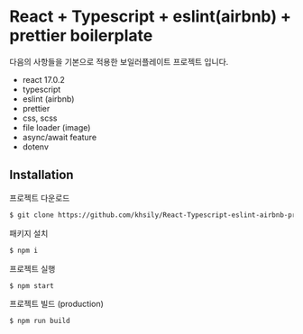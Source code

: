 # React + Typescript + eslint(airbnb) + prettier boilerplate

다음의 사항들을 기본으로 적용한 보일러플레이트 프로젝트 입니다.
- react 17.0.2
- typescript
- eslint (airbnb)
- prettier
- css, scss
- file loader (image)
- async/await feature
- dotenv

## Installation
프로젝트 다운로드
```bash
$ git clone https://github.com/khsily/React-Typescript-eslint-airbnb-prettier-boilerplate.git
```

패키지 설치
```bash
$ npm i
```

프로젝트 실행
```bash
$ npm start
```

프로젝트 빌드 (production)
```bash
$ npm run build
```